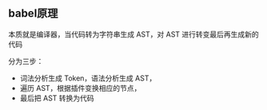 ## babel原理

本质就是编译器，当代码转为字符串生成 AST，对 AST 进行转变最后再生成新的代码

分为三步：
- 词法分析生成 Token，语法分析生成 AST，
- 遍历 AST，根据插件变换相应的节点，
- 最后把 AST 转换为代码